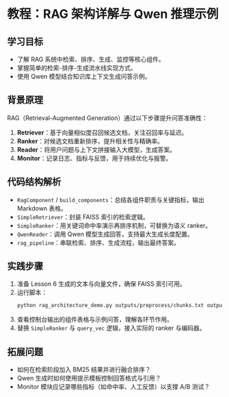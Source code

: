 # 教程：RAG 架构详解与 Qwen 推理示例

## 学习目标
- 了解 RAG 系统中检索、排序、生成、监控等核心组件。
- 掌握简单的检索-排序-生成流水线实现方式。
- 使用 Qwen 模型结合知识库上下文生成问答示例。

## 背景原理
RAG（Retrieval-Augmented Generation）通过以下步骤提升问答准确性：
1. **Retriever**：基于向量相似度召回候选文档，关注召回率与延迟。
2. **Ranker**：对候选文档重新排序，提升相关性与精确率。
3. **Reader**：将用户问题与上下文拼接输入大模型，生成答案。
4. **Monitor**：记录日志、指标与反馈，用于持续优化与报警。

## 代码结构解析
- `RagComponent` / `build_components`：总结各组件职责与关键指标，输出 Markdown 表格。
- `SimpleRetriever`：封装 FAISS 索引的检索逻辑。
- `SimpleRanker`：用关键词命中率演示再排序机制，可替换为语义 ranker。
- `QwenReader`：调用 Qwen 模型生成回答，支持最大生成长度配置。
- `rag_pipeline`：串联检索、排序、生成流程，输出最终答案。

## 实践步骤
1. 准备 Lesson 6 生成的文本与向量文件，确保 FAISS 索引可用。
2. 运行脚本：
   ```bash
   python rag_architecture_demo.py outputs/preprocess/chunks.txt outputs/preprocess/embeddings.npy --top_k 3
   ```
3. 查看控制台输出的组件表格与示例问答，理解各环节作用。
4. 替换 `SimpleRanker` 与 `query_vec` 逻辑，接入实际的 ranker 与编码器。

## 拓展问题
- 如何在检索阶段加入 BM25 结果并进行融合排序？
- Qwen 生成时如何使用提示模板控制回答格式与引用？
- Monitor 模块应记录哪些指标（如命中率、人工反馈）以支撑 A/B 测试？
